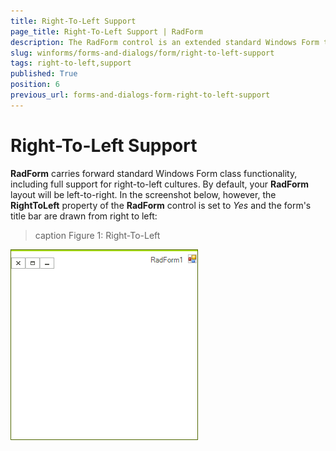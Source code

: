 ```yaml
---
title: Right-To-Left Support
page_title: Right-To-Left Support | RadForm
description: The RadForm control is an extended standard Windows Form that fully supports the Telerik Presentation Framework (TPF) and the Telerik's theming mechanism.
slug: winforms/forms-and-dialogs/form/right-to-left-support
tags: right-to-left,support
published: True
position: 6
previous_url: forms-and-dialogs-form-right-to-left-support
---
```


# Right-To-Left Support

__RadForm__ carries forward standard Windows Form class functionality, including full support for right-to-left cultures. By default, your __RadForm__ layout will be left-to-right. In the screenshot below, however, the __RightToLeft__ property of the __RadForm__ control is set to *Yes* and the form's title bar are drawn from right to left:

>caption Figure 1: Right-To-Left

![forms-and-dialogs-form-rtl 001](images/forms-and-dialogs-form-rtl001.png)


